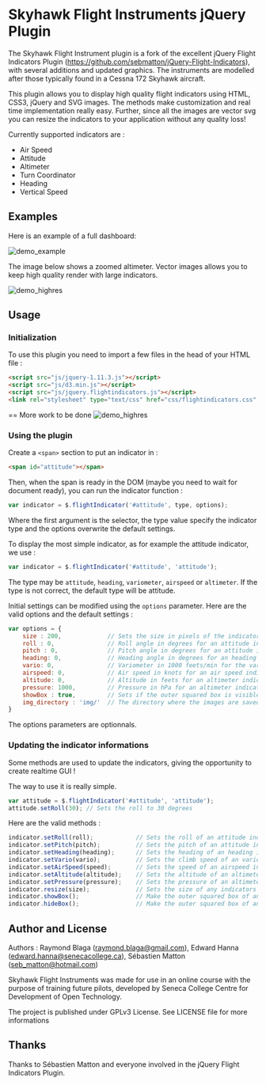 Skyhawk Flight Instruments jQuery Plugin
===================

The Skyhawk Flight Instrument plugin is a fork of the excellent jQuery Flight Indicators Plugin (https://github.com/sebmatton/jQuery-Flight-Indicators), with several additions and updated graphics. The instruments are modelled after those typically found in a Cessna 172 Skyhawk aircraft.

This plugin allows you to display high quality flight indicators using HTML, CSS3, jQuery and SVG images. The methods make customization and real time implementation really easy. Further, since all the images are vector svg you can resize the indicators to your application without any quality loss!

Currently supported indicators are :

* Air Speed
* Attitude
* Altimeter
* Turn Coordinator
* Heading
* Vertical Speed

Examples
-------------------
Here is an example of a full dashboard:

![demo_example](https://raw.githubusercontent.com/uw-ray/Skyhawk-Flight-Instruments/master/docs/dashboard.png "Indicator examples")

The image below shows a zoomed altimeter. Vector images allows you to keep high quality render with large indicators.

![demo_highres](https://raw.githubusercontent.com/uw-ray/Skyhawk-Flight-Instruments/master/docs/zoom_example.png "High resolution indicator")

Usage
-------------------
### Initialization
To use this plugin you need to import a few files in the head of your HTML file :

```html
<script src="js/jquery-1.11.3.js"></script>
<script src="js/d3.min.js"></script>
<script src="js/jquery.flightindicators.js"></script>
<link rel="stylesheet" type="text/css" href="css/flightindicators.css" />
```

== More work to be done
![demo_highres](https://raw.githubusercontent.com/uw-ray/Skyhawk-Flight-Instruments/master/docs/move_path.png "move_path woes")

### Using the plugin
Create a `<span>` section to put an indicator in :

```html
<span id="attitude"></span>
```

Then, when the span is ready in the DOM (maybe you need to wait for document ready), you can run the indicator function :

```js
var indicator = $.flightIndicator('#attitude', type, options);
```
Where the first argument is the selector, the type value specify the indicator type and the options overwrite the default settings.

To display the most simple indicator, as for example the attitude indicator, we use :

```js
var indicator = $.flightIndicator('#attitude', 'attitude');
```

The type may be `attitude`, `heading`, `variometer`, `airspeed` or `altimeter`. If the type is not correct, the default type will be attitude.

Initial settings can be modified using the `options` parameter. Here are the valid options and the default settings :

```js
var options = {
	size : 200,				// Sets the size in pixels of the indicator (square)
	roll : 0,				// Roll angle in degrees for an attitude indicator
	pitch : 0,				// Pitch angle in degrees for an attitude indicator
	heading: 0,				// Heading angle in degrees for an heading indicator
	vario: 0,				// Variometer in 1000 feets/min for the variometer indicator
	airspeed: 0,			// Air speed in knots for an air speed indicator
	altitude: 0,			// Altitude in feets for an altimeter indicator
	pressure: 1000,			// Pressure in hPa for an altimeter indicator
	showBox : true,			// Sets if the outer squared box is visible or not (true or false)
	img_directory : 'img/'	// The directory where the images are saved to
}
```

The options parameters are optionnals.

### Updating the indicator informations
Some methods are used to update the indicators, giving the opportunity to create realtime GUI !

The way to use it is really simple.

```js
var attitude = $.flightIndicator('#attitude', 'attitude');
attitude.setRoll(30); // Sets the roll to 30 degrees
```

Here are the valid methods :

```js
indicator.setRoll(roll);			// Sets the roll of an attitude indicator
indicator.setPitch(pitch);			// Sets the pitch of an attitude indicator
indicator.setHeading(heading);		// Sets the heading of an heading indicator
indicator.setVario(vario);			// Sets the climb speed of an variometer indicator
indicator.setAirSpeed(speed);		// Sets the speed of an airspeed indicator
indicator.setAltitude(altitude);	// Sets the altitude of an altimeter indicator
indicator.setPressure(pressure);	// Sets the pressure of an altimeter indicator
indicator.resize(size);				// Sets the size of any indicators
indicator.showBox();				// Make the outer squared box of any instrument visible
indicator.hideBox();				// Make the outer squared box of any instrument invisible
```

Author and License
-----------
Authors : Raymond Blaga (raymond.blaga@gmail.com), Edward Hanna (edward.hanna@senecacollege.ca), Sébastien Matton (seb_matton@hotmail.com)

Skyhawk Flight Instruments was made for use in an online course with the purpose of training future pilots, developed by Seneca College Centre for Development of Open Technology.

The project is published under GPLv3 License. See LICENSE file for more informations

Thanks
---------
Thanks to Sébastien Matton and everyone involved in the jQuery Flight Indicators Plugin.
